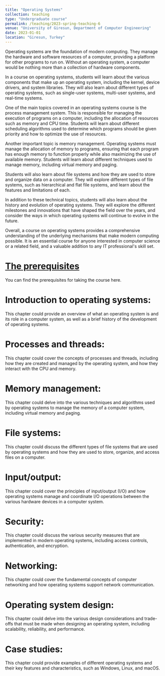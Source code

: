 ```yaml
---
title: "Operating Systems"
collection: teaching
type: "Undergraduate course"
permalink: /teaching/2023-spring-teaching-6
venue: "University of Giresun, Department of Computer Engineering"
date: 2023-01-01
location: "Giresun, Turkey"
---
```


Operating systems are the foundation of modern computing. They manage the hardware and software resources of a computer, providing a platform for other programs to run on. Without an operating system, a computer would be nothing more than a collection of hardware components.

In a course on operating systems, students will learn about the various components that make up an operating system, including the kernel, device drivers, and system libraries. They will also learn about different types of operating systems, such as single-user systems, multi-user systems, and real-time systems.

One of the main topics covered in an operating systems course is the process management system. This is responsible for managing the execution of programs on a computer, including the allocation of resources such as memory and CPU time. Students will learn about different scheduling algorithms used to determine which programs should be given priority and how to optimize the use of resources.

Another important topic is memory management. Operating systems must manage the allocation of memory to programs, ensuring that each program has enough memory to function properly while also maximizing the use of available memory. Students will learn about different techniques used to manage memory, including virtual memory and paging.

Students will also learn about file systems and how they are used to store and organize data on a computer. They will explore different types of file systems, such as hierarchical and flat file systems, and learn about the features and limitations of each.

In addition to these technical topics, students will also learn about the history and evolution of operating systems. They will explore the different milestones and innovations that have shaped the field over the years, and consider the ways in which operating systems will continue to evolve in the future.

Overall, a course on operating systems provides a comprehensive understanding of the underlying mechanisms that make modern computing possible. It is an essential course for anyone interested in computer science or a related field, and a valuable addition to any IT professional's skill set.

<a href="/os/0 The prerequisities.pdf">The prerequisites</a>
======
You can find the prerequisites for taking the course here.

Introduction to operating systems: 
======
This chapter could provide an overview of what an operating system is and its role in a computer system, as well as a brief history of the development of operating systems.

Processes and threads: 
======
This chapter could cover the concepts of processes and threads, including how they are created and managed by the operating system, and how they interact with the CPU and memory.

Memory management: 
======
This chapter could delve into the various techniques and algorithms used by operating systems to manage the memory of a computer system, including virtual memory and paging.

File systems: 
======

This chapter could discuss the different types of file systems that are used by operating systems and how they are used to store, organize, and access files on a computer.

Input/output: 
======
This chapter could cover the principles of input/output (I/O) and how operating systems manage and coordinate I/O operations between the various hardware devices in a computer system.

Security: 
======
This chapter could discuss the various security measures that are implemented in modern operating systems, including access controls, authentication, and encryption.

Networking: 
======
This chapter could cover the fundamental concepts of computer networking and how operating systems support network communication.

Operating system design: 
======
This chapter could delve into the various design considerations and trade-offs that must be made when designing an operating system, including scalability, reliability, and performance.

Case studies: 
======
This chapter could provide examples of different operating systems and their key features and characteristics, such as Windows, Linux, and macOS.

